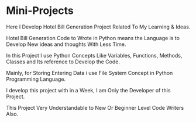 # Mini-Projects
Here I Develop Hotel Bill Generation Project Related To My Learning & Ideas.

Hotel Bill Generation Code to Wrote in Python means the Language is to Develop New ideas and thoughts With Less Time.

In this Project I use Python Concepts Like Variables, Functions, Methods, Classes and Its reference to Develop the Code.

Mainly, for Storing Entering Data i use File System Concept in Python Programming Language.

I develop this project with in a Week, I am Only the Developer of this Project.

This Project Very Understandable to New Or Beginner Level Code Writers Also.

